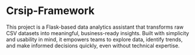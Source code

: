# Crsip-Framework
This project is a Flask-based data analytics assistant that transforms raw CSV datasets into meaningful, business-ready insights. Built with simplicity and usability in mind, it empowers teams to explore data, identify trends, and make informed decisions quickly, even without technical expertise.
